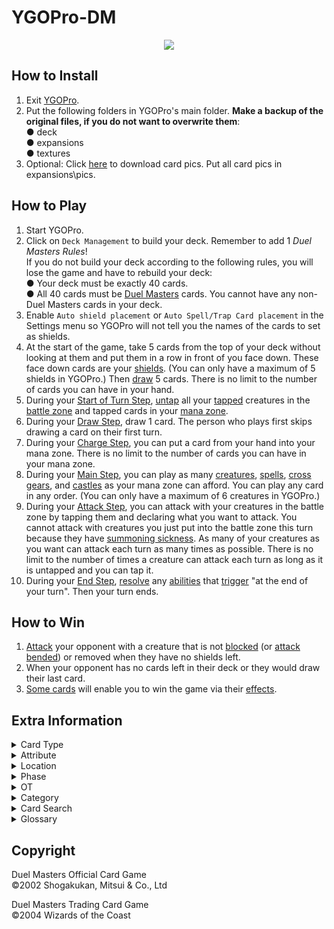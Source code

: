 # YGOPro-DM

<p align="center">
	<img src="https://user-images.githubusercontent.com/18324297/34651382-49c5daba-f3d8-11e7-9222-1488ac1761d8.png">
</p>

## How to Install
1. Exit [YGOPro](https://github.com/Fluorohydride/ygopro).
2. Put the following folders in YGOPro's main folder. **Make a backup of the original files, if you do not want to overwrite them**:<br>
● deck<br>
● expansions<br>
● textures
3. Optional: Click [here](https://mega.nz/#F!5RAFSIYb!nF8pJNkmZk4TzwMGtiX8Xw) to download card pics. Put all card pics in expansions\pics.

## How to Play
1. Start YGOPro.
2. Click on `Deck Management` to build your deck. Remember to add 1 *Duel Masters Rules*!<br>
If you do not build your deck according to the following rules, you will lose the game and have to rebuild your deck:<br>
● Your deck must be exactly 40 cards.<br>
● All 40 cards must be [Duel Masters](https://duelmasters.fandom.com/wiki/Card) cards. You cannot have any non-Duel Masters cards in your deck.
3. Enable `Auto shield placement` or `Auto Spell/Trap Card placement` in the Settings menu so YGOPro will not tell you the names of the cards to set as shields.
4. At the start of the game, take 5 cards from the top of your deck without looking at them and put them in a row in front of you face down. These face down cards are your [shields](http://duelmasters.wikia.com/wiki/Shield). (You can only have a maximum of 5 shields in YGOPro.) Then [draw](https://duelmasters.fandom.com/wiki/Draw) 5 cards. There is no limit to the number of cards you can have in your hand.
5. During your [Start of Turn Step](https://duelmasters.fandom.com/wiki/Start_of_Turn_Step), [untap](https://duelmasters.fandom.com/wiki/Tap_(Untap)) all your [tapped](https://duelmasters.fandom.com/wiki/Tap_(Untap)) creatures in the [battle zone](https://duelmasters.fandom.com/wiki/Battle_Zone) and tapped cards in your [mana zone](https://duelmasters.fandom.com/wiki/Mana_Zone).
6. During your [Draw Step](https://duelmasters.fandom.com/wiki/Draw_Step), draw 1 card. The person who plays first skips drawing a card on their first turn.
7. During your [Charge Step](https://duelmasters.fandom.com/wiki/Charge_Step), you can put a card from your hand into your mana zone. There is no limit to the number of cards you can have in your mana zone.
8. During your [Main Step](https://duelmasters.fandom.com/wiki/Main_Step), you can play as many [creatures](https://duelmasters.fandom.com/wiki/Creature), [spells](https://duelmasters.fandom.com/wiki/Spell), [cross gears](https://duelmasters.fandom.com/wiki/Cross_Gear), and [castles](https://duelmasters.fandom.com/wiki/Castle) as your mana zone can afford. You can play any card in any order. (You can only have a maximum of 6 creatures in YGOPro.)
9. During your [Attack Step](https://duelmasters.fandom.com/wiki/Attack_Step), you can attack with your creatures in the battle zone by tapping them and declaring what you want to attack. You cannot attack with creatures you just put into the battle zone this turn because they have [summoning sickness](https://duelmasters.fandom.com/wiki/Summoning_Sickness). As many of your creatures as you want can attack each turn as many times as possible.  There is no limit to the number of times a creature can attack each turn as long as it is untapped and you can tap it.
10. During your [End Step](https://duelmasters.fandom.com/wiki/End_Step), [resolve](https://duelmasters.fandom.com/wiki/Resolution) any [abilities](https://duelmasters.fandom.com/wiki/Ability) that [trigger](https://duelmasters.fandom.com/wiki/Trigger) "at the end of your turn". Then your turn ends.

## How to Win
1. [Attack](https://duelmasters.fandom.com/wiki/Attack) your opponent with a creature that is not [blocked](https://duelmasters.fandom.com/wiki/Block) (or [attack bended](https://duelmasters.fandom.com/wiki/Attack_Bend)) or removed when they have no shields left.
2. When your opponent has no cards left in their deck or they would draw their last card.
3. [Some cards](http://duelmasters.wikia.com/wiki/Template:Alternate_Win_Condition) will enable you to win the game via their [effects](http://duelmasters.wikia.com/wiki/Effect).

## Extra Information
<details>
<summary>Card Type</summary>

- `0x21	Monster+Effect` = Creature
- `0x1021	Monster+Effect+Tuner` = Creature that has no abilities
- `0x2000021	Monster+Effect+Special Summon` = Evolution Creature
	- `Attribute` = Civilization
	- `Level` = Mana Cost
	- `ATK` = `DEF` = Power
- `0x3	Monster+Spell` = Spell
	- `Attribute` = Civilization
	- `Level` = Mana Cost
- `0x800	Gemini` = Multi-civilization card
</details>
<details>
<summary>Attribute</summary>

- `0x1	EARTH` = Nature Civilization
- `0x2	WATER` = Water Civilization
- `0x4	FIRE` = Fire Civilization
- `0x10	LIGHT` = Light Civilization
- `0x20	DARK` = Darkness Civilization
</details>
<details>
<summary>Location</summary>

- `0x4	Monster Zone` = Battle Zone
- `0x8	Spell & Trap Zone` = Shield Zone
- `0x10	Graveyard` = Mana Zone (untapped cards)
- `0x20	Banished` = Mana Zone (tapped cards) (text color = blue)
- `0x20	Banished` = Graveyard (text color = black)
- `0x40	Extra Deck` = Hyperspatial Zone
</details>
<details>
<summary>Phase</summary>

1. `EVENT_PREDRAW` = Start of Turn Step (Untap Step) = Untap all your tapped cards.
2. `PHASE_DRAW` = Draw Step = Draw a card from your deck.
3. `PHASE_STANDBY` = Charge Step = You may put a card from your hand into your mana zone.
4. `PHASE_MAIN1` = Main Step = You may use cards, such as summoning creatures, casting spells, generating and crossing cross gear or fortifying castles by paying the appropriate costs.
5. `PHASE_BATTLE` = Attack Step = You may attack with creatures or use Tap Abilities.
6. `PHASE_END` = End Step = Any abilities that trigger "the end of your turn" resolve now.
</details>
<details>
<summary>OT</summary>

- `0x1` = OCG only card
- `0x2` = TCG only card
- `0x3` = OCG + TCG card
- `0x4` = Game Original/Custom card
</details>
<details>
<summary>Category</summary>

- `0x1	Destroy Spell/Trap` = Decrease the number of cards in a player's shield zone
- `0x2	Destroy Monster` = Destroy a creature
- `0x4	Banish Card` = Put a card into the graveyard
- `0x8	Send to Graveyard` = Put a card into the mana zone
- `0x10	Return to Hand` = Return a card from the battle zone, shield zone, mana zone or graveyard to a player's hand
- `0x20	Return to Deck` = Put a card into a player's deck
- `0x40	Destroy Hand` = Decrease the opponent's hand size
- `0x80	Destroy Deck` = Decrease the opponent's deck size
- `0x100	Increase Draw` = Put a card from the top of a player's deck into a player's hand
- `0x200	Search Deck` = Look at a player's deck
- `0x400	GY to Hand/Field` = Put a card from the graveyard into a player's hand or in play
- `0x800	Change Battle Position` = Untap or tap a card
- `0x1000	Get Control` = ～Reserved～
- `0x2000	Increase/Decrease ATK/DEF` = Increase or decrease a creature's power
- `0x4000	Piercing` = No summoning sickness; ignore any effects that prevent creatures from attacking
- `0x8000	Attack Multiple Times` = Lists "can attack untapped creatures" in the card's text
- `0x10000	Limit Attack` = Prevent an attack from taking place; can't attack or can't attack players
- `0x20000	Direct Attack` = Lists "attacks each turn if able" or "blocks if able"
- `0x40000	Special Summon` = Evolution creature; shield trigger creature; put a card into the battle zone
- `0x80000	Token` = ～Reserved～
- `0x100000	Type-related` = Lists "race" or a particular race in the card's text
- `0x200000	Attribute-related` = Lists "civilization" or a particular civilization in the card's text
- `0x400000	Reduce LP` = Decrease the number of cards in a player's mana zone
- `0x800000	Increase LP` = Increase the number of cards in a player's shield zone
- `0x1000000	Cannot Be Destroyed` = Prevent a card from being destroyed
- `0x2000000	Cannot Be Targeted` = Prevent a creature from being blocked or chosen with an ability
- `0x4000000	Counter` = Prevent a player from casting spells
- `0x8000000	Gamble` = ～Reserved～
- `0x10000000	Fusion` = ～Reserved～
- `0x20000000	Synchro` = ～Reserved～
- `0x40000000	Xyz` = Evolution creature; lists "evolution" in the card's text
- `0x80000000	Negate Effect` = ～Reserved～
- Uncategorized: `Play for Free`, `Increase/Decrease Mana Cost`
</details>
<details>
<summary>Card Search</summary>

You can search for the following specific card information in YGOPro:

- Card Ability: Use the `No Ability` tab for creatures that have [no abilities](http://duelmasters.wikia.com/wiki/Vanilla)
- Card Type: Use the `Card Type` tab
- Civilization: Use the `Civilization` (`Civ`) tab
- Evolution Creature: Use the `Evolution` tab
- Mana Cost: Use the `Mana` tab
- Multicolored: Type `put into your mana zone tapped.)` in the search bar
- Power: Use the `Power` tab
- Race: Type `Race:` in the search bar
- Region-exclusive cards: Use the `Limitation` tab
- You can also search for cards whose abilities have been modified for YGOPro by typing `YGOPro`.
</details>
<details>
<summary>Glossary</summary>

- Ability = `Effect`
- Active Player = `Turn Player`
- Attack Step = `Battle Phase`
- Attack Trigger = `An effect that activates when a monster attacks`
- Break = `Destroy a card in the Spell & Trap Zone`
- Cast = `Activate this Spell's effect in your hand, by banishing cards from your Graveyard face-down equal to its Level, including at least 1 card with the same Attribute as it`
- Category Name ("Archetype") = [`Category`](https://www.db.yugioh-card.com/yugiohdb/deck_search.action?request_locale=en)
- Charge Mana = `Once per turn, during your Standby Phase, send 1 card from your hand to the Graveyard`
- Charge Step = `Standby Phase`
- Choose = `Target` (Japanese text contains 選 or 選ぶ)
- Civilization = `Attribute`
- Come Into Play = `If this card is Special Summoned:`
- Creature = `Monster`
- Defending Player = `Non-Turn Player`
- Discard = `Banish a card from a player's hand. (This is treated as discarding a card.)`
- Draw Step = `Draw Phase`
- End Step = `End Phase`
- Leave = `When a monster leaves the field`
- Look = `Look at a face-down card or a card that is not public knowledge`
- Main Step = `Main Phase 1`
- Mana = `Card in the Graveyard or a face-down banished card`
- Monocolored = `Card with a single Attribute`
- Multicolored = `Card with, or is treated as having, 2 or more Attributes`
- Power = `ATK` = `DEF`
- Put Into Graveyard = `If this card is banished:`
- Race (Category) = `Category` (similar to [Types](http://yugioh.wikia.com/wiki/Type) in Yugioh)
- Reveal = `Show a card`
- Search = `Look at a player's Deck`
- Shield = `Card in the Spell & Trap Zone`
- Static Ability = [`Continuous Effect`](http://yugioh.wikia.com/wiki/Continuous_Effect)
- Step = `Phase`
- Summon = `Special Summon this card (from your hand) in Attack Position, by banishing cards from your Graveyard face-down equal to its Level, including at least 1 card with the same Attribute as it`
- Summoning Sickness = `This card cannot attack the turn it is Special Summoned`
- Switch = `Switch the location of a card in the X Zone with a card in the Y Zone`
- Tap = `Change a monster to Defense Position/Banish a card from the Graveyard face-down`
- Tapped = `Defense Position/Face-down banished card`
- Trigger Ability = [`Trigger Effect`](http://yugioh.wikia.com/wiki/Trigger_Effect)
- Untap = `Change a monster to Attack Position/Send a face-down banished card to the Graveyard`
- Untap Step = `Before the turn player's normal draw`
- Untapped = `Attack Position/Card in the Graveyard`
- Up to = `0 to N` (For example, if a card tells you to "draw up to 3 cards", you can draw 0,1,2, or 3 cards.)
</details>

## Copyright
Duel Masters Official Card Game<br>
©2002 Shogakukan, Mitsui & Co., Ltd

Duel Masters Trading Card Game<br>
©2004 Wizards of the Coast
